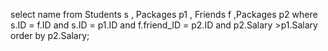 select name from Students s , Packages p1 , Friends f ,Packages p2
where 
s.ID = f.ID 
and 
s.ID = p1.ID 
and
 f.friend_ID = p2.ID
and
p2.Salary >p1.Salary
order by p2.Salary;